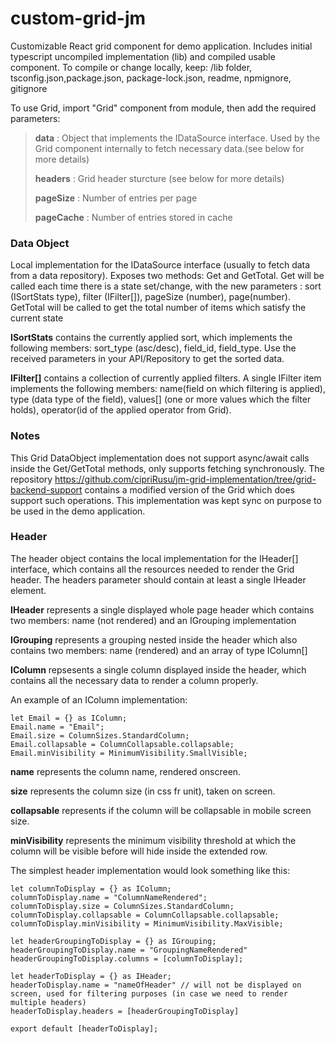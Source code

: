 # custom-grid-jm
Customizable React grid component for demo application.
Includes initial typescript uncompiled implementation (lib) and compiled usable component.
To compile or change locally, keep:
/lib folder, tsconfig.json,package.json, package-lock.json, readme, npmignore, gitignore

To use Grid, import "Grid" component from module, then add the required parameters:

>**data** : Object that implements the IDataSource interface. Used by the Grid component internally to fetch necessary data.(see below for more details)
>
>**headers** : Grid header sturcture (see below for more details)
>
>**pageSize** : Number of entries per page
>
>**pageCache** : Number of entries stored in cache

### Data Object ###

Local implementation for the IDataSource interface (usually to fetch data from a data repository). Exposes two methods: Get and GetTotal.
Get will be called each time there is a state set/change, with the new parameters : sort (ISortStats type), filter (IFilter[]), pageSize (number), page(number).
GetTotal will be called to get the total number of items which satisfy the current state

**ISortStats** contains the currently applied sort, which implements the following members: sort_type (asc/desc), field_id, field_type.
Use the received parameters in your API/Repository to get the sorted data.

**IFilter[]** contains a collection of currently applied filters. A single IFilter item implements the following members: name(field on which filtering is applied),
type (data type of the field), values[] (one or more values which the filter holds), operator(id of the applied operator from Grid).

### Notes ###
This Grid DataObject implementation does not support async/await calls inside the Get/GetTotal methods, only supports fetching synchronously. The repository
https://github.com/cipriRusu/jm-grid-implementation/tree/grid-backend-support contains a modified version of the Grid which does support such operations.
This implementation was kept sync on purpose to be used in the demo application.

### Header ###

The header object contains the local implementation for the IHeader[] interface, which contains all the resources needed to render the Grid header.
The headers parameter should contain at least a single IHeader element.

**IHeader** represents a single displayed whole page header which contains two members: name (not rendered) and an IGrouping implementation</p>
**IGrouping** represents a grouping nested inside the header which also contains two members: name (rendered) and an array of type IColumn[]</p>
**IColumn** repsesents a single column displayed inside the header, which contains all the necessary data to render a column properly.</p>

An example of an IColumn implementation:

```
let Email = {} as IColumn;
Email.name = "Email";
Email.size = ColumnSizes.StandardColumn;
Email.collapsable = ColumnCollapsable.collapsable;
Email.minVisibility = MinimumVisibility.SmallVisible;
```

**name** represents the column name, rendered onscreen.</p>
**size** represents the column size (in css fr unit), taken on screen.</p>
**collapsable** represents if the column will be collapsable in mobile screen size.</p>
**minVisibility** represents the minimum visibility threshold at which the column will be visible before will hide inside the extended row.</p>

The simplest header implementation would look something like this:
```
let columnToDisplay = {} as IColumn;
columnToDisplay.name = "ColumnNameRendered";
columnToDisplay.size = ColumnSizes.StandardColumn;
columnToDisplay.collapsable = ColumnCollapsable.collapsable;
columnToDisplay.minVisibility = MinimumVisibility.MaxVisible;

let headerGroupingToDisplay = {} as IGrouping;
headerGroupingToDisplay.name = "GroupingNameRendered"
headerGroupingToDisplay.columns = [columnToDisplay];

let headerToDisplay = {} as IHeader;
headerToDisplay.name = "nameOfHeader" // will not be displayed on screen, used for filtering purposes (in case we need to render multiple headers)
headerToDisplay.headers = [headerGroupingToDisplay]

export default [headerToDisplay];
```
